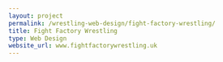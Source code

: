 ```yaml
---
layout: project
permalink: /wrestling-web-design/fight-factory-wrestling/
title: Fight Factory Wrestling
type: Web Design
website_url: www.fightfactorywrestling.uk
---
```

